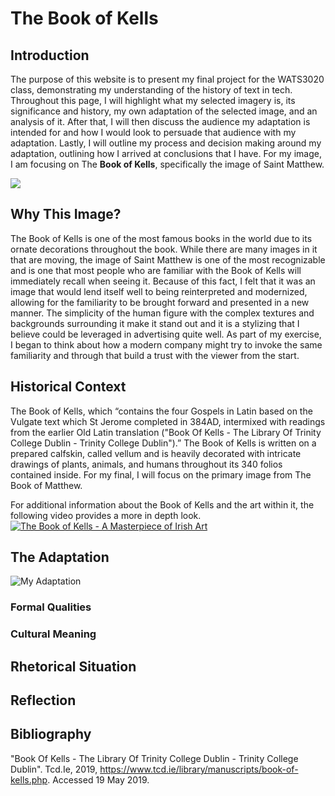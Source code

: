 # The Book of Kells

## Introduction
The purpose of this website is to present my final project for the WATS3020 class, demonstrating my understanding of the history of text in tech. Throughout this page, I will highlight what my selected imagery is, its significance and history, my own adaptation of the selected image, and an analysis of it. After that, I will then discuss the audience my adaptation is intended for and how I would look to persuade that audience with my adaptation. Lastly, I will outline my process and decision making around my adaptation, outlining how I arrived at conclusions that I have. For my image, I am focusing on The **Book of Kells**, specifically the image of Saint Matthew.

<div id="container">
  <img src="http://www.florin.ms/mathkells.jpg">
  </div>

## Why This Image?
The Book of Kells is one of the most famous books in the world due to its ornate decorations throughout the book. While there are many images in it that are moving, the image of Saint Matthew is one of the most recognizable and is one that most people who are familiar with the Book of Kells will immediately recall when seeing it. Because of this fact, I felt that it was an image that would lend itself well to being reinterpreted and modernized, allowing for the familiarity to be brought forward and presented in a new manner. The simplicity of the human figure with the complex textures and backgrounds surrounding it make it stand out and it is a stylizing that I believe could be leveraged in advertising quite well. As part of my exercise, I began to think about how a modern company might try to invoke the same familiarity and through that build a trust with the viewer from the start.

## Historical Context
The Book of Kells, which “contains the four Gospels in Latin based on the Vulgate text which St Jerome completed in 384AD, intermixed with readings from the earlier Old Latin translation ("Book Of Kells - The Library Of Trinity College Dublin - Trinity College Dublin").” The Book of Kells is written on a prepared calfskin, called vellum and is heavily decorated with intricate drawings of plants, animals, and humans throughout its 340 folios contained inside. For my final, I will focus on the primary image from The Book of Matthew.

For additional information about the Book of Kells and the art within it, the following video provides a more in depth look.
[![The Book of Kells - A Masterpiece of Irish Art](https://img.youtube.com/vi/lLNIbroSsLo/hqdefault.jpg)](https://www.youtube.com/watch?v=lLNIbroSsLo)

## The Adaptation
![My Adaptation](https://i.imgur.com/vpHtsuE.png)

### Formal Qualities

### Cultural Meaning

## Rhetorical Situation

## Reflection

## Bibliography
"Book Of Kells - The Library Of Trinity College Dublin - Trinity College Dublin". Tcd.Ie, 2019, https://www.tcd.ie/library/manuscripts/book-of-kells.php. Accessed 19 May 2019.
